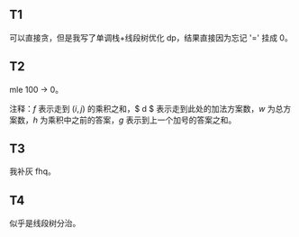 ## T1

可以直接贪，但是我写了单调栈+线段树优化 dp，结果直接因为忘记 '=' 挂成 0。

## T2

mle 100 -> 0。

注释：$f$ 表示走到 $(i,j)$ 的乘积之和，$ d $ 表示走到此处的加法方案数，$w$ 为总方案数，$h$ 为乘积中之前的答案，$g$ 表示到上一个加号的答案之和。

## T3

我补灰 fhq。

## T4

似乎是线段树分治。
